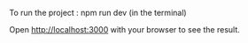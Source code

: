 To run the project : npm run dev (in the terminal)

Open [http://localhost:3000](http://localhost:3000) with your browser to see the result.
